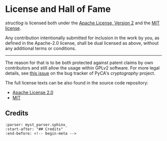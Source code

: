 # License and Hall of Fame

*structlog* is licensed both under the [Apache License, Version 2](https://choosealicense.com/licenses/apache/) and the [MIT license](https://choosealicense.com/licenses/mit/).

Any contribution intentionally submitted for inclusion in the work by you, as defined in the Apache-2.0 license, shall be dual licensed as above, without any additional terms or conditions.

---

The reason for that is to be both protected against patent claims by own contributors and still allow the usage within GPLv2 software. For more legal details, see [this issue](https://github.com/pyca/cryptography/issues/1209) on the bug tracker of PyCA's *cryptography* project.

The full license texts can be also found in the source code repository:

- [Apache License 2.0](https://github.com/hynek/structlog/blob/main/LICENSE-APACHE)
- [MIT](https://github.com/hynek/structlog/blob/main/LICENSE-MIT)


## Credits

```{include} ../README.md
:parser: myst_parser.sphinx_
:start-after: "## Credits"
:end-before: <!-- begin-meta -->
```
